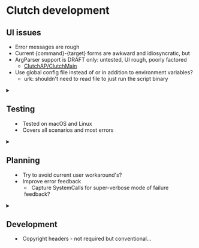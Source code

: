 # Clutch development

## UI issues
- Error messages are rough
- Current {command}-{target} forms are awkward and idiosyncratic, but
- ArgParser support is DRAFT only: untested, UI rough, poorly factored
    - [ClutchAP/ClutchMain](Sources/ClutchAP/ClutchMain.swift)
- Use global config file instead of or in addition to environment variables?
    - urk: shouldn't need to read file to just run the script binary

<details>
<summary>

## Testing
- Tested on macOS and Linux
- Covers all scenarios and most errors
</summary>

### Platforms
- tested mostly on macOS 13+
- CI tests macOS 12 & Ubuntu Linux 22.04 with Swift 5.9 and 5.7
    - Need to test in 5.5 if targeting (arg parser async had an older API)
- Re-verify that package declarations are compatible back to 5.5

### Automated testing status
- Some configuration
- Integration testing using hand-rolled mock for [SystemCalls](Sources/clutch/system/SystemCalls.swift)
    - [DriverTests.swift](Tests/clutchTests/DriverTests.swift)
    - mock SystemCalls: [KnownSystemCalls](Tests/clutchTests/Fixtures/KnownSystemCalls.swift)
    - with [Recorder](Tests/clutchTests/SystemCallsRecorder/RecordSystemCalls.swift)

### Manual testing variants
- Only current macOS tested
- See main [Scenarios](Tests/clutchTests/Scenarios/ClutchCommandScenario.swift)
- See [ClutchMainTests](Tests/clutchTests/ClutchMainTests.swift) for manual integration driver

#### Nest configuration and clutch modes
- tracing: env [none, CLUTCH_LOG]
- nest finding:
    - NEST_PATH: dominates 
    - name: from input, `NEST_NAME`, or 'Nest'
    - base: `NEST_BASE`, `HOME/REL_PATH` or `HOME/git`
    - nest names that are not identifiers should be rejected
- `CLUTCH_LOG` defined or not
- `CLUTCH_BUILD` undefined, `@`-delimited, or ~release +/- loud, verbose

#### Script
- path: absolute or relative (env converts to absolute)
- name: 1, 2, 3+ segments
- invalid module names: non-alphanumeric, non-ascii
- main type: top-level or @main (limitation: only on new)
- build: release or debug
- currency: new, up-to-date, bin-stale, peer-stale
- validity: ok, or compile or run failure
- verify library dependency
    - new script manifest declarations should track nest library name

#### Commands
- see readme demo

</details>

<details>
<summary>

## Planning
- Try to avoid current user workaround's?
- Improve error feedback
    - Capture SystemCalls for super-verbose mode of failure feedback?
</summary>

### User work-around's
- Updated source text may result in same executable when no code changes
    - workaround: README mention, warning in traces
- Errors in mapping scripts to nests may result in overwriting sources
    - workaround: user saves changes to be preserved in SCM/git

#### New script operations are brittle
- Top-level code with misleading `// @main comment` (false positive for @main)
    - workaround: rename peer.swift to main.swift
- Main style changing between top-level and `@main` on edit
    - workaround: rename manually
- Non-compliant Package.swift
    - workaround: README documented; integrate manually or make Package comply
- Failed operations require cleanup
    - workaround: README documented; fix manually

### Missing features, possible bugs
- automate user workarounds
- P2 Silence ErrParts on build errors since common and not an error
- P2 Script/Shwift error text and exit code:
    - On process failure, Script adds `error: fatalError` to stderr stream
    - Error text reports exit code correctly
    - But exit code is always 1 on error, even if script `exit(2)`
- P3 exec script executable (test platform variants, streams, exit codes, etc.)
- P3 logging integration? esp. to segregate clutch from tool, and to monitor
- P3 sysCall tracing for FFDC (below)
    - record calls, then replay on exception when --verbose-clutch
- P3 Caution mode (or just upgrade?)
    - Detect unexpected duplicates (peer much larger than script from new source)
    - Check peer-declaration == source-presence
    - Report when peer found in multiple Nest (esp. if using env variable)
    - Main goal is to avoid losing any changes
- P3 SCM/git - automatically check in each version of a script?
- P3 CI/test build and badging as reliability signal
- P4 init-name{.Nest}: cat-name plus capture, chmod?
- P4 Deploy?: scatter scripts, audit scatter, report status, and build/deploy all
    - based on tracking source of peer when new?  (but location unreliable)
- P4 Persistent config +/- environment
    - Read configuration from `$HOME/.clutch` (or `$XDG_CONFIG_HOME`)
    - Update code to load configuration defaults at build-time
    - But prefer executing script not to have to read a config file
- P5 Guide: more needed for junior developers to get started?
- P5 Support generating and running scripts by reading input stream
    - If script file does not exist and there is standard input
    - then pipe stdin to the script file before starting
    - e.g., `someGenScript | clutch newScriptName --help`:
        - create local file `newScriptName`
        - build to nest as usual
        - run as usual (here to test --help arguments)

#### P3 first-failure data capture
- goal-1 is for unknowing users to solve issue on first record of error
- Capture clutch and SystemCalls messages, report details on error
- using RecordSystemCalls from tests
- goal-2 limited control over feedback
    - sensor: output channel
    - sensitivity: (quiet, record, and loud)
    - but default should be most helpful in most cases
- related: segregating output channels for clutch, build, and executable

### Features avoided, mainly for simplicity and disutility
- Monitoring executions? No, want to build and invoke, not observe and store
- Build trigger based on diffs
- More indirection or control over naming

</details>

<details>
<summary>

## Development
- Copyright headers - not required but conventional...

</summary>

## Development
### Missing dev features
- urk: copyright headers
- version (command, help string; update as part of tagging)
- git practices/policies
- contributor guidelines - default

</details>
